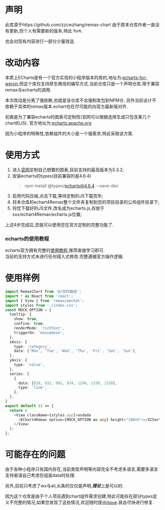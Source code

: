 # 声明
此库源于https://github.com/zzcwzhang/remax-chart
由于原本仓库作者一直没有更新,但个人有需要新的版本,特此 fork.

也会对现有内容进行一部分少量改造.


# 改动内容
本质上ECharts是有一个官方实现的小程序版本的库的,地址为:[echarts-for-weixin]('https://github.com/ecomfe/echarts-for-weixin#%E6%9A%82%E4%B8%8D%E6%94%AF%E6%8C%81%E7%9A%84%E5%8A%9F%E8%83%BD'),但这个库仅支持原生微信的编写方式.当前仓库只是一个声明仓库.用于兼容remax与echarts的调用.

本次改动是分离了强依赖,也就是该仓库不会强制发包到NPM仓. 
另外当前设计不依赖于具体的remax版本.echart也在尽可能的向官方最新版对齐.

初衷是为了兼容echarts的图表可定制性(官网可以根据选择生成只包含某几个chart的JS).
官方地址为:[echarts.apache.org]('https://echarts.apache.org/zh/builder.html')

因为小程序的特殊性,依赖组件的大小是一个强需求,特此采取该方案.

# 使用方式
1. 进入[官网]('https://echarts.apache.org/zh/builder.html')定制自己想要的图表,目前支持的最高版本为5.3.2;
2. 安装echarts的types(目前兼容的是4.6.4)
   > npm install @types/echarts@4.6.4 --save-dev
3. 启用代码压缩,点击下载,等待定制的JS下载完毕;
4. 将本仓库的echart4Remax整个文件夹复制到您的项目目录的公共组件目录下;
5. 将您下载好的JS文件,改名成为echarts.js,存放于xxx/echart4Remax/echarts.js位置;

上述4步完成后,您就可以使用您在官方定制的完整功能了.

### echarts的使用教程
echarts官方拥有完整的[使用教程]('https://echarts.apache.org/zh/tutorial.html'),推荐直接学习即可.    
当前的支持方式未进行任何侵入式修改.完整遵循官方操作逻辑.    

# 使用样例
``` ts
import RemaxChart from '@/您的路径';
import * as React from 'react';
import { View } from 'remax/wechat';
import styles from './index.css';
const MOCK_OPTION = {
  tooltip: {
    show: true,
    confine: true,
    renderMode: 'richText',
    triggerOn: 'mousemove',
  },
  xAxis: {
    type: 'category',
    data: ['Mon', 'Tue', 'Wed', 'Thu', 'Fri', 'Sat', 'Sun'],
  },
  yAxis: {
    type: 'value',
  },
  series: [
    {
      data: [820, 932, 901, 934, 1290, 1330, 1320],
      type: 'line',
    },
  ],
}
export default () => {
  return (
    <View className={styles.app}>asdada
      <EChart4Remax option={MOCK_OPTION as any} height="100vh"></EChart4Remax>
    </View>
  );
};
```


# 可能存在的问题
由于各种小程序只有国内存在,当前类型声明等内容完全不考虑多语言,需要多语言支持者请自己考虑在组装data时处理.

另外,目前只考虑了wx与ali,头条的仅仅是声明,***理论***上是可以的.


因为这个仓库是由于个人项目遇到chart组件需求创建,特此可能存在部分types定义不完整的情况,如果您发现了这些情况,欢迎随时提出[issue]('https://github.com/BenLampson/echarts-for-remax/issues').我会尽快进行修复.